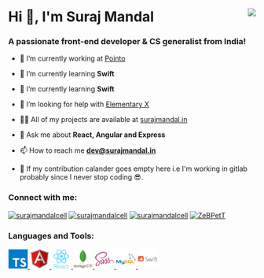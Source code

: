 <h1 align="left">Hi 🙏, I'm Suraj Mandal <img src="https://komarev.com/ghpvc/?username=surajmandalcell&label=Hits&style=flat-square" align="right" /></h1>
<h3 align="left">A passionate front-end developer & CS generalist from India!</h3>

- 🔭 I’m currently working at [Pointo](https://pointo.in)

- 🌱 I’m currently learning **Swift**

- 🌱 I’m currently learning **Swift**

- 🤝 I’m looking for help with [Elementary X](https://github.com/surajmandalcell/elementary-x)

- 👨‍💻 All of my projects are available at [surajmandal.in](surajmandal.in)

- 💬 Ask me about **React, Angular and Express**

- 📫 How to reach me **dev@surajmandal.in**

- 🚚 If my contribution calander goes empty here i.e I'm working in gitlab probably since I never stop coding 😎.

<h3 align="left">Connect with me:</h3>
<p align="left">
<a href="https://instagram.com/surajmandalcell" target="blank"><img align="center" src="https://cdn.jsdelivr.net/npm/simple-icons@3.0.1/icons/instagram.svg" alt="surajmandalcell" height="30" width="40" /></a>
<a href="https://dribbble.com/surajmandalcell" target="blank"><img align="center" src="https://cdn.jsdelivr.net/npm/simple-icons@3.0.1/icons/dribbble.svg" alt="surajmandalcell" height="30" width="40" /></a>
<a href="https://www.hackerrank.com/surajmandalcell" target="blank"><img align="center" src="https://cdn.jsdelivr.net/npm/simple-icons@3.0.1/icons/hackerrank.svg" alt="surajmandalcell" height="30" width="40" /></a>
<a href="https://discord.gg/ZeBPetT" target="blank"><img align="center" src="https://cdn.jsdelivr.net/npm/simple-icons@3.0.1/icons/discord.svg" alt="ZeBPetT" height="30" width="40" /></a>
</p>

<h3 align="left">Languages and Tools:</h3>
<p align="left">
<a href="https://www.typescriptlang.org/" target="_blank"> <img src="https://raw.githubusercontent.com/devicons/devicon/master/icons/typescript/typescript-original.svg" alt="typescript" width="40" height="40"/> </a>
<a href="https://angular.io" target="_blank"> <img src="https://raw.githubusercontent.com/devicons/devicon/master/icons/angularjs/angularjs-original.svg" alt="angularjs" width="40" height="40"/> </a>
<a href="https://reactjs.org/" target="_blank"> <img src="https://raw.githubusercontent.com/devicons/devicon/master/icons/react/react-original-wordmark.svg" alt="react" width="40" height="40"/> </a>
<a href="https://www.mongodb.com/" target="_blank"> <img src="https://raw.githubusercontent.com/devicons/devicon/master/icons/mongodb/mongodb-original-wordmark.svg" alt="mongodb" width="40" height="40"/> </a>
<a href="https://sass-lang.com" target="_blank"> <img src="https://raw.githubusercontent.com/devicons/devicon/master/icons/sass/sass-original.svg" alt="sass" width="40" height="40"/> </a> 
<a href="https://www.mysql.com/" target="_blank"> <img src="https://raw.githubusercontent.com/devicons/devicon/master/icons/mysql/mysql-original-wordmark.svg" alt="mysql" width="40" height="40"/> </a>
<a href="https://developer.apple.com/swift/" target="_blank"> <img src="https://raw.githubusercontent.com/devicons/devicon/master/icons/swift/swift-original-wordmark.svg" alt="swift" width="40" height="40"/> </a>
</p>
